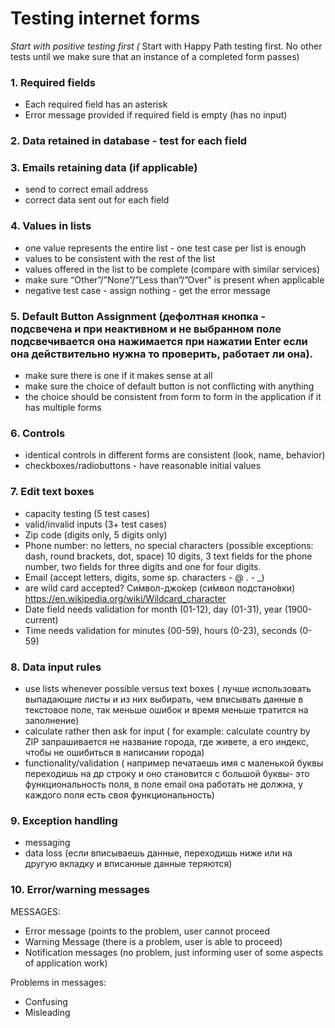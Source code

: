 # Testing internet forms

*Start with positive testing first (* Start with Happy Path testing first. No other tests until we make sure that an instance of a completed form passes)

### 1. Required fields
+ Each required field has an asterisk
+ Error message provided if required field is empty (has no input)
### 2. Data retained in database - test for each field
### 3. Emails retaining data (if applicable)
+ send to correct email address
+ correct data sent out for each field
### 4. Values in lists
+ one value represents the entire list - one test case per list is enough
+ values to be consistent with the rest of the list
+ values offered in the list to be complete (compare with similar services)
+ make sure “Other”/”None”/”Less than”/”Over” is present when applicable
+ negative test case - assign nothing - get the error message
### 5. Default Button Assignment (дефолтная кнопка - подсвечена и при неактивном и не выбранном поле подсвечивается  она нажимается при нажатии Enter если она действительно нужна то проверить, работает ли она).
+ make sure there is one if it makes sense at all
+ make sure the choice of default button is not conflicting with anything
+ the choice should be consistent from form to form in the application if it has multiple forms
### 6. Controls
+ identical controls in different forms are consistent (look, name, behavior)
+ checkboxes/radiobuttons - have reasonable initial values
### 7. Edit text boxes
+ capacity testing (5 test cases)
+ valid/invalid inputs (3+ test cases)
+ Zip code (digits only, 5 digits only)
+ Phone number: no letters, no special characters (possible exceptions: dash, round brackets, dot, space) 10 digits, 3 text fields for the phone number, two fields for three digits and one for four digits.
+ Email (accept letters, digits, some sp. characters - @ . - _)
+ are wild card accepted? Си́мвол-джо́кер (си́мвол подстано́вки) https://en.wikipedia.org/wiki/Wildcard_character
+ Date field needs validation for month (01-12), day (01-31), year (1900-current)
+ Time needs validation for minutes (00-59), hours (0-23), seconds (0-59)
### 8. Data input rules
+ use lists whenever possible versus text boxes ( лучше использовать выпадающие листы и из них выбирать, чем вписывать данные в текстовое поле, так меньше ошибок и время меньше тратится на заполнение)
+ calculate rather then ask for input ( for example: calculate country by ZIP запрашивается не название города, где живете, а его индекс, чтобы не ошибиться в написании города)
+ functionality/validation ( например печатаешь имя с маленькой буквы переходишь на др строку и оно становится с большой буквы- это функциональность поля, в поле email она работать не должна, у каждого поля есть своя функциональность)
### 9. Exception handling 
+ messaging
+ data loss (если вписываешь данные, переходишь ниже или на другую вкладку и вписанные данные теряются)
### 10. Error/warning messages
MESSAGES:
- Error message   (points to the problem, user cannot proceed
- Warning Message (there is a problem, user is able to proceed)
- Notification messages (no problem, just informing user of some aspects of application work)

Problems in messages:
- Confusing
- Misleading
